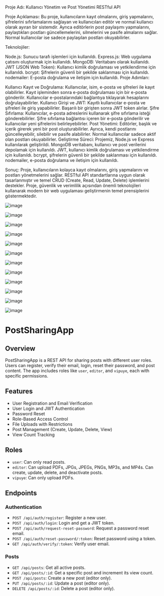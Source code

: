 Proje Adı: Kullanıcı Yönetim ve Post Yönetimi RESTful API

Proje Açıklaması: Bu proje, kullanıcıların kayıt olmalarını, giriş yapmalarını, şifrelerini sıfırlamalarını sağlayan 
ve kullanıcıları editör ve normal kullanıcı olarak ayıran bir sistemdir.
 Ayrıca editörlerin post paylaşımı yapmalarını, paylaştıkları postları güncellemelerini, silmelerini ve pasife almalarını sağlar.
 Normal kullanıcılar ise sadece paylaşılan postları okuyabilirler.

Teknolojiler:

Node.js: Sunucu tarafı işlemleri için kullanıldı.
Express.js: Web uygulama çatısını oluşturmak için kullanıldı.
MongoDB: Veritabanı olarak kullanıldı.
JWT (JSON Web Token): Kullanıcı kimlik doğrulaması ve yetkilendirme için kullanıldı.
bcrypt: Şifrelerin güvenli bir şekilde saklanması için kullanıldı.
nodemailer: E-posta doğrulama ve iletişim için kullanıldı.
Proje Adımları:

Kullanıcı Kayıt ve Doğrulama: Kullanıcılar, isim, e-posta ve şifreleri ile kayıt olabilirler.
Kayıt işleminden sonra e-posta doğrulaması için bir e-posta gönderilir. Kullanıcılar e-postalarındaki bağlantıya tıklayarak hesaplarını doğrulayabilirler.
Kullanıcı Girişi ve JWT: Kayıtlı kullanıcılar e-posta ve şifreleri ile giriş yapabilirler. Başarılı bir girişten sonra JWT token alırlar.
Şifre Sıfırlama: Kullanıcılar, e-posta adreslerini kullanarak şifre sıfırlama isteği gönderebilirler.
Şifre sıfırlama bağlantısı içeren bir e-posta gönderilir ve kullanıcılar yeni şifrelerini belirleyebilirler.
Post Yönetimi: Editörler, başlık ve içerik girerek yeni bir post oluşturabilirler.
Ayrıca, kendi postlarını güncelleyebilir, silebilir ve pasife alabilirler. Normal kullanıcılar sadece aktif olan postları okuyabilirler.
Geliştirme Süreci: Projemiz, Node.js ve Express kullanılarak geliştirildi. MongoDB veritabanı, kullanıcı ve post verilerini depolamak için kullanıldı.
JWT, kullanıcı kimlik doğrulaması ve yetkilendirme için kullanıldı. bcrypt, şifrelerin güvenli bir şekilde saklanması için kullanıldı.
nodemailer, e-posta doğrulama ve iletişim için kullanıldı.

Sonuç: Proje, kullanıcıların kolayca kayıt olmalarını, giriş yapmalarını ve postları yönetmelerini sağlar.
RESTful API standartlarına uygun olarak tasarlanmıştır ve temel CRUD (Create, Read, Update, Delete) işlemlerini destekler.
Proje, güvenlik ve verimlilik açısından önemli teknolojileri kullanarak modern bir web uygulaması geliştirmenin temel prensiplerini göstermektedir.

![image](https://github.com/erdgn34/PostSharingApp/assets/116517667/978ccd5b-55e9-4601-877d-4ebdaca5b66f)

![image](https://github.com/erdgn34/PostSharingApp/assets/116517667/432fc075-b3eb-40ea-9267-4c282564e266)

![image](https://github.com/erdgn34/PostSharingApp/assets/116517667/757b4910-f94c-444c-a60c-b328a4152aac)

![image](https://github.com/erdgn34/PostSharingApp/assets/116517667/98282930-d9f1-4479-89d7-b60793f7fea2)

![image](https://github.com/erdgn34/PostSharingApp/assets/116517667/b01f0dcd-1441-41c7-a07d-0e062dbbea74)

![image](https://github.com/erdgn34/PostSharingApp/assets/116517667/e35775a4-b531-4235-9c4d-6ff215f7e867)

![image](https://github.com/erdgn34/PostSharingApp/assets/116517667/e64df352-18e3-42cd-b7ee-8c9daa8d70db)

![image](https://github.com/erdgn34/PostSharingApp/assets/116517667/5a9e6b62-177b-4822-a980-71ea00771e03)

![image](https://github.com/erdgn34/PostSharingApp/assets/116517667/d1441566-c88a-4ce0-bf60-2f48f32a4226)

![image](https://github.com/erdgn34/PostSharingApp/assets/116517667/ab35a087-fbbc-4166-91e9-ab5801ee6721)

![image](https://github.com/erdgn34/PostSharingApp/assets/116517667/8d5e27c6-08f1-47d7-a850-2a37971ebdd0)

![image](https://github.com/erdgn34/PostSharingApp/assets/116517667/51f4772a-840b-4e8b-9233-367c70ec6184)

# PostSharingApp

## Overview
PostSharingApp is a REST API for sharing posts with different user roles. Users can register, verify their email, login, reset their password, and post content. The app includes roles like `user`, `editor`, and `vipuye`, each with specific permissions.

## Features
- User Registration and Email Verification
- User Login and JWT Authentication
- Password Reset
- Role-Based Access Control
- File Uploads with Restrictions
- Post Management (Create, Update, Delete, View)
- View Count Tracking

## Roles
- `user`: Can only read posts.
- `editor`: Can upload PDFs, JPGs, JPEGs, PNGs, MP3s, and MP4s. Can create, update, delete, and deactivate posts.
- `vipuye`: Can only upload PDFs.

## Endpoints
### Authentication
- `POST /api/auth/register`: Register a new user.
- `POST /api/auth/login`: Login and get a JWT token.
- `POST /api/auth/request-reset-password`: Request a password reset email.
- `POST /api/auth/reset-password/:token`: Reset password using a token.
- `GET /api/auth/verify/:token`: Verify user email.

### Posts
- `GET /api/posts`: Get all active posts.
- `GET /api/posts/:id`: Get a specific post and increment its view count.
- `POST /api/posts`: Create a new post (editor only).
- `PUT /api/posts/:id`: Update a post (editor only).
- `DELETE /api/posts/:id`: Delete a post (editor only).




